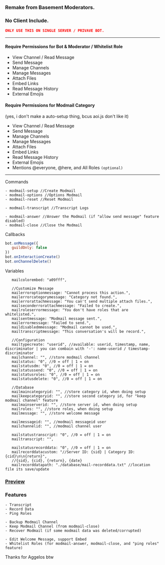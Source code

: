 ### Remake from Basement Moderators.
### No Client Include.
```json
ONLY USE THIS ON SINGLE SERVER / PRIVAVE BOT.
```
___
#### Require Permissions for Bot & Moderator / Whitelist Role
- View Channel / Read Message
- Send Message
- Manage Channels
- Manage Messages
- Attach Files
- Embed Links
- Read Message History
- External Emojis

#### Require Permissions for Modmail Category
(yes, i don't make a auto-setup thing, bcus aoi.js don't like it)

- View Channel / Read Message
- Send Message
- Manage Channels
- Manage Messages
- Attach Files
- Embed Links
- Read Message History
- External Emojis
- Mentions @everyone, @here, and All Roles `(optional)`
___
Commands
```
- modmail-setup //Create Modmail
- modmail-options //Options Modmail
- modmail-reset //Reset Modmail

- modmail-transcript //Transcript Logs

- modmail-answer //Answer the Modmail (if "allow send message" feature disabled)
- modmail-close //Close the Modmail
```

Callbacks
```js
bot.onMessage({
   guildOnly: false
})
bot.onInteractionCreate()
bot.onChannelDelete()
```

Variables
```
   mailcolorembed: "a09fff",

   //Customize Message
   mailerroroptionmessage: "Cannot process this action.",
   mailerrorcategorymessage: "Category not found.",
   mailerrorattachmessage: "You can't send multiple attach files.",
   mailseconderrorattachmessage: "Failed to create.",
   mailroleserrormessage: "You don't have roles that are whitelisted.",
   mailsentmessage: "Modmail message sent.",
   mailerrormessage: "Failed to send.",
   maildisabledmmessage: "Modmail cannot be used.",
   mailtranscriptmessage: "This conversation's will be record.",

   //Configuration
   mailtypecreate: "userid", //available: userid, timestamp, name, discriminator | you can combain with '-': name-userid / timestamp-discriminator
   mailchannel: "", //store modmail channel
   mailstatus: "0", //0 = off | 1 = on
   mailstatusdm: "0", //0 = off | 1 = on
   mailstatussend: "0", //0 = off | 1 = on
   mailstatusroles: "0", //0 = off | 1 = on
   mailstatusdelete: "0", //0 = off | 1 = on

   //Database
   mailmaincategoryid: "", //store category id, when doing setup
   mailkeepcategoryid: "", //store second category id, for "keep modmail channel" feature
   mailmainserverid: "", //store server id, when doing setup
   mailroles: "", //store roles, when doing setup
   mailmessage: "", //store welcome message

   mailmessageid: "", //modmail messageid user
   mailchannelid: "", //modmail channel user

   mailstatustranscript: "0", //0 = off | 1 = on
   mailtranscript: "",

   mailstatusrecorddata: "0", //0 = off | 1 = on
   mailrecorddatacustom: "//Server ID: {sid} | Category ID: {cid}\n\n{return}",
   //{sid}, {cid}, {return}, {date}
   mailrecorddatapath: "./database/mail-recorddata.txt" //location file its save/update
```
### [Preview](https://google.com)
### Features
```
- Transcript
- Record Data
- Ping Roles

- Backup Modmail Channel
- Keep Modmail Channel (from modmail-close)
- Recover Modmail (if some modmail data was deleted/corrupted)

- Edit Welcome Message, support Embed
- Whitelist Roles (for modmail-answer, modmail-close, and "ping roles" feature)
```
Thanks for Aggelos btw
